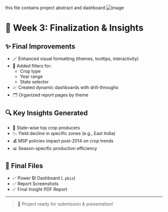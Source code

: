 this file contains project abstract and dashboard
![image](https://github.com/user-attachments/assets/6e79ac1a-54b8-4b1f-9eb6-240dfa400b09)
# 🎯 Week 3: Finalization & Insights

## ✨ Final Improvements

- 🪄 Enhanced visual formatting (themes, tooltips, interactivity)
- 🧭 Added filters for:
  - Crop type
  - Year range
  - State selector
- 📈 Created dynamic dashboards with drill-throughs
- 🗂️ Organized report pages by theme

## 🔍 Key Insights Generated

- 🌱 State-wise top crop producers
- 📉 Yield decline in specific zones (e.g., East India)
- 💰 MSP policies impact post-2014 on crop trends
- 📊 Season-specific production efficiency

## 📎 Final Files

- ✅ Power BI Dashboard (`.pbix`)  
- ✅ Report Screenshots  
- ✅ Final Insight PDF Report

---

> 🎉 Project ready for submission & presentation!

